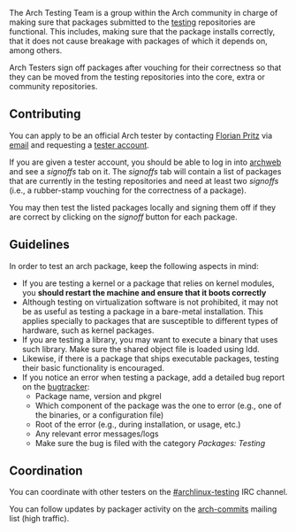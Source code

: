The Arch Testing Team is a group within the Arch community in charge of making sure that packages submitted to the [testing](/index.php/Testing "Testing") repositories are functional. This includes, making sure that the package installs correctly, that it does not cause breakage with packages of which it depends on, among others.

Arch Testers sign off packages after vouching for their correctness so that they can be moved from the testing repositories into the core, extra or community repositories.

## Contributing

You can apply to be an official Arch tester by contacting [Florian Pritz](https://www.archlinux.org/people/developers/#bluewind) via [email](mailto:bluewind@xinu.at) and requesting a [tester account](https://lists.archlinux.org/pipermail/arch-dev-public/2016-July/028191.html).

If you are given a tester account, you should be able to log in into [archweb](https://www.archlinux.org/devel) and see a *signoffs* tab on it. The *signoffs* tab will contain a list of packages that are currently in the testing repositories and need at least two *signoffs* (i.e., a rubber-stamp vouching for the correctness of a package).

You may then test the listed packages locally and signing them off if they are correct by clicking on the *signoff* button for each package.

## Guidelines

In order to test an arch package, keep the following aspects in mind:

*   If you are testing a kernel or a package that relies on kernel modules, you **should restart the machine and ensure that it boots correctly**
*   Although testing on virtualization software is not prohibited, it may not be as useful as testing a package in a bare-metal installation. This applies specially to packages that are susceptible to different types of hardware, such as kernel packages.
*   If you are testing a library, you may want to execute a binary that uses such library. Make sure the shared object file is loaded using ldd.
*   Likewise, if there is a package that ships executable packages, testing their basic functionality is encouraged.
*   If you notice an error when testing a package, add a detailed bug report on the [bugtracker](https://bugs.archlinux.org/):
    *   Package name, version and pkgrel
    *   Which component of the package was the one to error (e.g., one of the binaries, or a configuration file)
    *   Root of the error (e.g., during installation, or usage, etc.)
    *   Any relevant error messages/logs
    *   Make sure the bug is filed with the category *Packages: Testing*

## Coordination

You can coordinate with other testers on the [#archlinux-testing](ircs://chat.freenode.net/archlinux-testing) IRC channel.

You can follow updates by packager activity on the [arch-commits](https://lists.archlinux.org/pipermail/arch-commits) mailing list (high traffic).